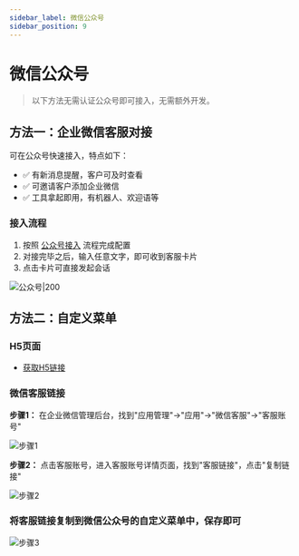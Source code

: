 ```yaml
---
sidebar_label: 微信公众号
sidebar_position: 9
---
```


# 微信公众号

> 以下方法无需认证公众号即可接入，无需额外开发。

## 方法一：企业微信客服对接

可在公众号快速接入，特点如下：

- ✅ 有新消息提醒，客户可及时查看
- ✅ 可邀请客户添加企业微信
- ✅ 工具拿起即用，有机器人、欢迎语等

### 接入流程

1. 按照 [公众号接入](./wechat_work#在公众号中接入) 流程完成配置
2. 对接完毕之后，输入任意文字，即可收到客服卡片
3. 点击卡片可直接发起会话

![公众号|200](/img/channel/wechat/wechat_mp_helloworld.jpg)

## 方法二：自定义菜单

### H5页面

- [获取H5链接](./web.md)

### 微信客服链接

**步骤1：** 在企业微信管理后台，找到"应用管理"->"应用"->"微信客服"->"客服账号"

![步骤1](/img/channel/wechat/wechat_mp_link_1.png)

**步骤2：** 点击客服账号，进入客服账号详情页面，找到"客服链接"，点击"复制链接"

![步骤2](/img/channel/wechat/wechat_mp_link_2.png)

### 将客服链接复制到微信公众号的自定义菜单中，保存即可

![步骤3](/img/channel/wechat/wechat_mp_link_3.png)
